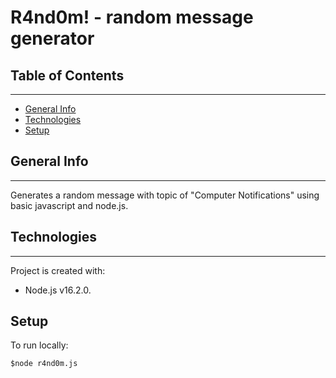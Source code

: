 # R4nd0m! - random message generator

## Table of Contents
---------------------

* [General Info](#table-of-contents)
* [Technologies](#technologies)
* [Setup](#setup)

## General Info
----------------
Generates a random message with topic of "Computer Notifications" using basic javascript and node.js.

## Technologies
----------------

Project is created with:

+ Node.js v16.2.0.

## Setup
To run locally:

    $node r4nd0m.js







